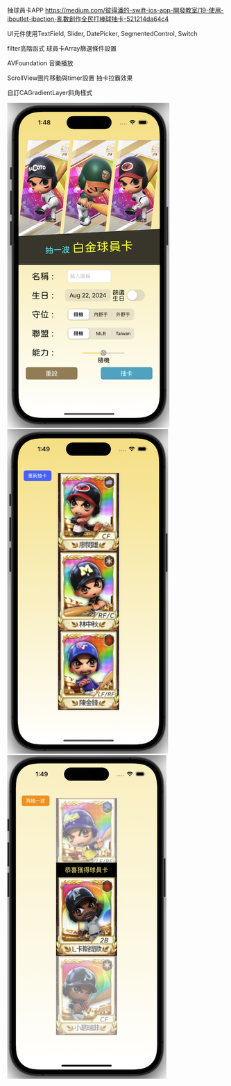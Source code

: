 抽球員卡APP https://medium.com/彼得潘的-swift-ios-app-開發教室/19-使用-iboutlet-ibaction-亂數創作全民打棒球抽卡-521214da64c4

UI元件使用TextField, Slider, DatePicker, SegmentedControl, Switch

filter高階函式 球員卡Array篩選條件設置

AVFoundation 音樂播放

ScrollView圖片移動與timer設置 抽卡拉霸效果

自訂CAGradientLayer斜角樣式

![image](https://github.com/Lou1202/PlayerCard/blob/main/抽卡1.png)
![image](https://github.com/Lou1202/PlayerCard/blob/main/抽卡2.png)
![image](https://github.com/Lou1202/PlayerCard/blob/main/抽卡3.png)
